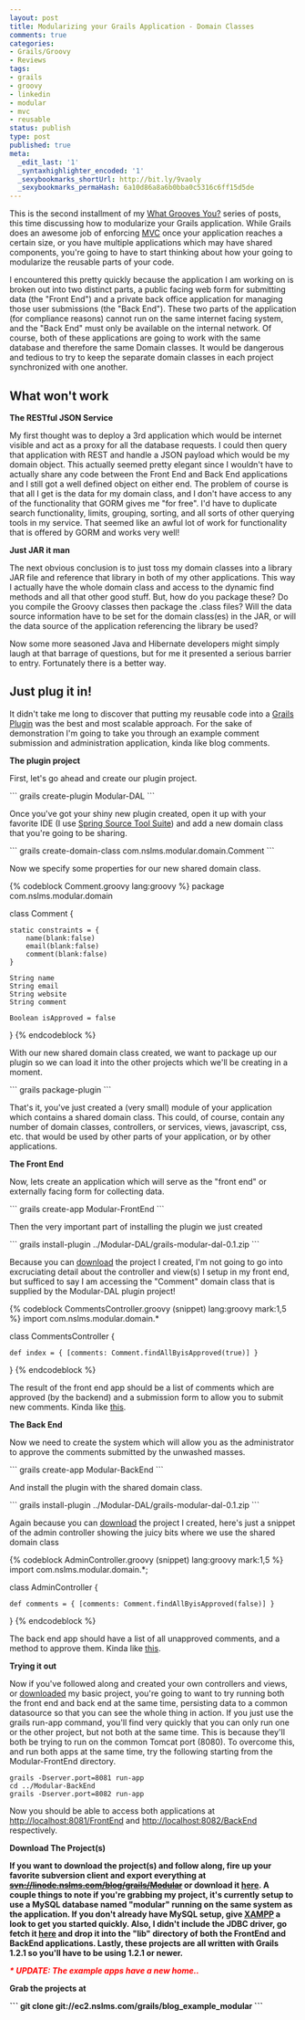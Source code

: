 ```yaml
---
layout: post
title: Modularizing your Grails Application - Domain Classes
comments: true
categories:
- Grails/Groovy
- Reviews
tags:
- grails
- groovy
- linkedin
- modular
- mvc
- reusable
status: publish
type: post
published: true
meta:
  _edit_last: '1'
  _syntaxhighlighter_encoded: '1'
  _sexybookmarks_shortUrl: http://bit.ly/9vaoly
  _sexybookmarks_permaHash: 6a10d86a8a6b0bba0c5316c6ff15d5de
---
```

<p>This is the second installment of my <a href="http://www.nslms.com/2010/02/05/what-grooves-you/">What Grooves You?</a> series of posts, this time discussing how to modularize your Grails application.  While Grails does an awesome job of enforcing <a href="http://www.grails.org/Developer+-+Spring+MVC+Integration">MVC</a> once your application reaches a certain size, or you have multiple applications which may have shared components, you're going to have to start thinking about how your going to modularize the reusable parts of your code.</p>
<!--more-->
<p>I encountered this pretty quickly because the application I am working on is broken out into two distinct parts, a public facing web form for submitting data (the "Front End") and a private back office application for managing those user submissions (the "Back End").  These two parts of the application (for compliance reasons) cannot run on the same internet facing system, and the "Back End" must only be available on the internal network.  Of course, both of these applications are going to work with the same database and therefore the same Domain classes.  It would be dangerous and tedious to try to keep the separate domain classes in each project synchronized with one another.</p>

<h2>What won't work</h2>
<strong>The RESTful JSON Service</strong>
<p>My first thought was to deploy a 3rd application which would be internet visible and act as a proxy for all the database requests.  I could then query that application with REST and handle a JSON payload which would be my domain object.  This actually seemed pretty elegant since I wouldn't have to actually share any code between the Front End and Back End applications and I still got a well defined object on either end.  The problem of course is that all I get is the data for my domain class, and I don't have access to any of the functionality that GORM gives me "for free".  I'd have to duplicate search functionality, limits, grouping, sorting, and all sorts of other querying tools in my service.  That seemed like an awful lot of work for functionality that is offered by GORM and works very well!</p>

<strong>Just JAR it man</strong>
<p>The next obvious conclusion is to just toss my domain classes into a library JAR file and reference that library in both of my other applications.  This way I actually have the whole domain class and access to the dynamic find methods and all that other good stuff.  But, how do you package these?  Do you compile the Groovy classes then package the .class files? Will the data source information have to be set for the domain class(es) in the JAR, or will the data source of the application referencing the library be used?</p>

<p>Now some more seasoned Java and Hibernate developers might simply laugh at that barrage of questions, but for me it presented a serious barrier to entry.  Fortunately there is a better way.</p>

<h2>Just plug it in!</h2>
<p>It didn't take me long to discover that putting my reusable code into a <a href="http://grails.org/doc/latest/guide/12.%20Plug-ins.html" target="_blank">Grails Plugin</a> was the best and most scalable approach. For the sake of demonstration I'm going to take you through an example comment submission and administration application, kinda like blog comments.</p>

<strong>The plugin project</strong>
<p>First, let's go ahead and create our plugin project.</p>
```
grails create-plugin Modular-DAL
```

<p>Once you've got your shiny new plugin created, open it up with your favorite IDE (I use <a href="http://www.springsource.com/products/sts">Spring Source Tool Suite</a>) and add a new domain class that you're going to be sharing.</p>
```
grails create-domain-class com.nslms.modular.domain.Comment
```

<p>Now we specify some properties for our new shared domain class.</p>
{% codeblock Comment.groovy lang:groovy %}
package com.nslms.modular.domain

class Comment {
	
	static constraints = {
		name(blank:false)
		email(blank:false)
		comment(blank:false)
	}
	
	String name	
	String email
	String website
	String comment
	
	Boolean isApproved = false
}
{% endcodeblock %}

<p>With our new shared domain class created, we want to package up our plugin so we can load it into the other projects which we'll be creating in a moment.</p>
```
grails package-plugin
```

<p>That's it, you've just created a (very small) module of your application which contains a shared domain class.  This could, of course, contain any number of domain classes, controllers, or services, views, javascript, css, etc. that would be used by other parts of your application, or by other applications.</p>
<strong>The Front End</strong>
<p>Now, lets create an application which will serve as the "front end" or externally facing form for collecting data.</p>
```
grails create-app Modular-FrontEnd
```

<p>Then the very important part of installing the plugin we just created</p>
```
grails install-plugin ../Modular-DAL/grails-modular-dal-0.1.zip
```

<p>Because you can <a href="#download-instructions">download</a> the project I created, I'm not going to go into excruciating detail about the controller and view(s) I setup in my front end, but sufficed to say I am accessing the "Comment" domain class that is supplied by the Modular-DAL plugin project!</p>
{% codeblock CommentsController.groovy (snippet) lang:groovy mark:1,5 %}
import com.nslms.modular.domain.*

class CommentsController {

    def index = { [comments: Comment.findAllByisApproved(true)] }
}
{% endcodeblock %}

<p>The result of the front end app should be a list of comments which are approved (by the backend) and a submission form to allow you to submit new comments.  Kinda like <a href="http://www.nslms.com/grails/examples/modular/frontend/comments" target="_blank">this</a>.</p>

<strong>The Back End</strong>
<p>Now we need to create the system which will allow you as the administrator to approve the comments submitted by the unwashed masses.</p>
```
grails create-app Modular-BackEnd
```

<p>And install the plugin with the shared domain class.</p>
```
grails install-plugin ../Modular-DAL/grails-modular-dal-0.1.zip
```

<p>Again because you can <a href="#download-instructions">download</a> the project I created, here's just a snippet of the admin controller showing the juicy bits where we use the shared domain class</p>
{% codeblock AdminController.groovy (snippet) lang:groovy mark:1,5 %}
import com.nslms.modular.domain.*;

class AdminController {

    def comments = { [comments: Comment.findAllByisApproved(false)] }
}
{% endcodeblock %}

<p>The back end app should have a list of all unapproved comments, and a method to approve them.  Kinda like <a href="http://www.nslms.com/grails/examples/modular/backend/admin/comments" target="_blank">this</a>.</p>

<strong>Trying it out</strong>
<p>Now if you've followed along and created your own controllers and views, or <a href="#download-instructions">downloaded</a> my basic project, you're going to want to try running both the front end and back end at the same time, persisting data to a common datasource so that you can see the whole thing in action.  If you just use the grails run-app command, you'll find very quickly that you can only run one or the other project, but not both at the same time.  This is because they'll both be trying to run on the common Tomcat port (8080).  To overcome this, and run both apps at the same time, try the following starting from the Modular-FrontEnd directory.</p>

```
grails -Dserver.port=8081 run-app
cd ../Modular-BackEnd
grails -Dserver.port=8082 run-app

```

<p>Now you should be able to access both applications at <a href="http://localhost:8081/FrontEnd">http://localhost:8081/FrontEnd</a> and <a href="http://localhost:8082/BackEnd">http://localhost:8082/BackEnd</a> respectively.</p>

<b id="download-instructions">Download The Project(s)</strong>
<p>If you want to download the project(s) and follow along, fire up your favorite subversion client and export everything at <del datetime="2010-12-26T22:17:49+00:00"><a href="svn://linode.nslms.com/blog/grails/Modular">svn://linode.nslms.com/blog/grails/Modular</a></del> or download it <a href="http://www.nslms.com/downloads/Modular.zip">here</a>.  A couple things to note if you're grabbing my project, it's currently setup to use a MySQL database named "modular" running on the same system as the application.  If you don't already have MySQL setup, give <a href="http://www.apachefriends.org/en/xampp.html">XAMPP</a> a look to get you started quickly.  Also, I didn't include the JDBC driver, go fetch it <a href="http://www.mysql.com/downloads/connector/j/">here</a> and drop it into the "lib" directory of both the FrontEnd and BackEnd applications.  Lastly, these projects are all written with Grails 1.2.1 so you'll have to be using 1.2.1 or newer.</p>

<em><strong><span style="color: #ff0000;">* UPDATE: The example apps have a new home..</span></strong></em>
<p>Grab the projects at</p>
```
git clone git://ec2.nslms.com/grails/blog_example_modular
```

